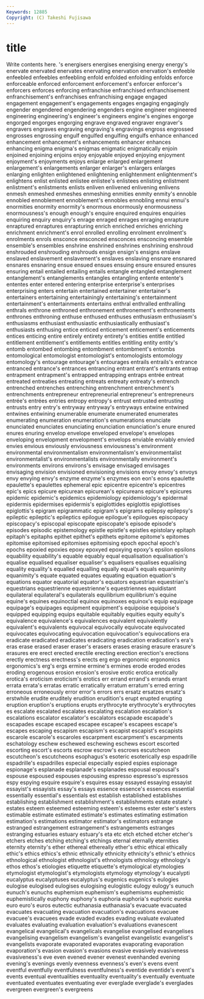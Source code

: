 ```yaml
---
Keywords: 12885 
Copyright: (C) Takeshi Fujisawa
---
```


# title

Write contents here.
's energisers energises energising energy energy's enervate enervated enervates
enervating enervation enervation's enfeeble enfeebled enfeebles enfeebling enfold enfolded enfolding
enfolds enforce enforceable enforced enforcement enforcement's enforcer enforcer's enforcers enforces
enforcing enfranchise enfranchised enfranchisement enfranchisement's enfranchises enfranchising engage engaged engagement
engagement's engagements engages engaging engagingly engender engendered engendering engenders engine
engineer engineered engineering engineering's engineer's engineers engine's engines engorge engorged
engorges engorging engrave engraved engraver engraver's engravers engraves engraving engraving's
engravings engross engrossed engrosses engrossing engulf engulfed engulfing engulfs enhance
enhanced enhancement enhancement's enhancements enhancer enhances enhancing enigma enigma's enigmas
enigmatic enigmatically enjoin enjoined enjoining enjoins enjoy enjoyable enjoyed enjoying
enjoyment enjoyment's enjoyments enjoys enlarge enlarged enlargement enlargement's enlargements enlarger
enlarger's enlargers enlarges enlarging enlighten enlightened enlightening enlightenment enlightenment's enlightens
enlist enlisted enlistee enlistee's enlistees enlisting enlistment enlistment's enlistments enlists
enliven enlivened enlivening enlivens enmesh enmeshed enmeshes enmeshing enmities enmity
enmity's ennoble ennobled ennoblement ennoblement's ennobles ennobling ennui ennui's enormities
enormity enormity's enormous enormously enormousness enormousness's enough enough's enquire enquired
enquires enquiries enquiring enquiry enquiry's enrage enraged enrages enraging enrapture
enraptured enraptures enrapturing enrich enriched enriches enriching enrichment enrichment's enrol
enrolled enrolling enrolment enrolment's enrolments enrols ensconce ensconced ensconces ensconcing
ensemble ensemble's ensembles enshrine enshrined enshrines enshrining enshroud enshrouded enshrouding
enshrouds ensign ensign's ensigns enslave enslaved enslavement enslavement's enslaves enslaving
ensnare ensnared ensnares ensnaring ensue ensued ensues ensuing ensure ensured
ensures ensuring entail entailed entailing entails entangle entangled entanglement entanglement's
entanglements entangles entangling entente entente's ententes enter entered entering enterprise
enterprise's enterprises enterprising enters entertain entertained entertainer entertainer's entertainers entertaining
entertainingly entertaining's entertainment entertainment's entertainments entertains enthral enthralled enthralling enthrals
enthrone enthroned enthronement enthronement's enthronements enthrones enthroning enthuse enthused enthuses
enthusiasm enthusiasm's enthusiasms enthusiast enthusiastic enthusiastically enthusiast's enthusiasts enthusing entice
enticed enticement enticement's enticements entices enticing entire entirely entirety entirety's
entities entitle entitled entitlement entitlement's entitlements entitles entitling entity entity's
entomb entombed entombing entombment entombment's entombs entomological entomologist entomologist's entomologists
entomology entomology's entourage entourage's entourages entrails entrails's entrance entranced entrance's
entrances entrancing entrant entrant's entrants entrap entrapment entrapment's entrapped entrapping
entraps entrée entreat entreated entreaties entreating entreats entreaty entreaty's entrench
entrenched entrenches entrenching entrenchment entrenchment's entrenchments entrepreneur entrepreneurial entrepreneur's entrepreneurs
entrée's entrées entries entropy entropy's entrust entrusted entrusting entrusts entry
entry's entryway entryway's entryways entwine entwined entwines entwining enumerable enumerate
enumerated enumerates enumerating enumeration enumeration's enumerations enunciate enunciated enunciates enunciating
enunciation enunciation's enure enured enures enuring envelop envelope enveloped envelope's
envelopes enveloping envelopment envelopment's envelops enviable enviably envied envies envious
enviously enviousness enviousness's environment environmental environmentalism environmentalism's environmentalist environmentalist's environmentalists
environmentally environment's environments environs environs's envisage envisaged envisages envisaging envision
envisioned envisioning envisions envoy envoy's envoys envy envying envy's enzyme
enzyme's enzymes eon eon's eons epaulette epaulette's epaulettes ephemeral epic
epicentre epicentre's epicentres epic's epics epicure epicurean epicurean's epicureans epicure's
epicures epidemic epidemic's epidemics epidemiology epidemiology's epidermal epidermis epidermises epidermis's
epiglottides epiglottis epiglottises epiglottis's epigram epigrammatic epigram's epigrams epilepsy epilepsy's
epileptic epileptic's epileptics epilogue epilogue's epilogues episcopacy episcopacy's episcopal episcopate
episcopate's episode episode's episodes episodic epistemology epistle epistle's epistles epistolary
epitaph epitaph's epitaphs epithet epithet's epithets epitome epitome's epitomes epitomise
epitomised epitomises epitomising epoch epochal epoch's epochs epoxied epoxies epoxy
epoxyed epoxying epoxy's epsilon epsilons equability equability's equable equably equal
equalisation equalisation's equalise equalised equaliser equaliser's equalisers equalises equalising equality
equality's equalled equalling equally equal's equals equanimity equanimity's equate equated
equates equating equation equation's equations equator equatorial equator's equators equestrian
equestrian's equestrians equestrienne equestrienne's equestriennes equidistant equilateral equilateral's equilaterals equilibrium
equilibrium's equine equine's equines equinoctial equinox equinoxes equinox's equip equipage
equipage's equipages equipment equipment's equipoise equipoise's equipped equipping equips equitable
equitably equities equity equity's equivalence equivalence's equivalences equivalent equivalently equivalent's
equivalents equivocal equivocally equivocate equivocated equivocates equivocating equivocation equivocation's equivocations
era eradicate eradicated eradicates eradicating eradication eradication's era's eras erase
erased eraser eraser's erasers erases erasing erasure erasure's erasures ere
erect erected erectile erecting erection erection's erections erectly erectness erectness's
erects erg ergo ergonomic ergonomics ergonomics's erg's ergs ermine ermine's
ermines erode eroded erodes eroding erogenous erosion erosion's erosive erotic
erotica erotically erotica's eroticism eroticism's erotics err errand errand's errands
errant errata errata's erratas erratic erratically erratum erratum's erred erring
erroneous erroneously error error's errors errs ersatz ersatzes ersatz's erstwhile
erudite eruditely erudition erudition's erupt erupted erupting eruption eruption's eruptions
erupts erythrocyte erythrocyte's erythrocytes es escalate escalated escalates escalating escalation
escalation's escalations escalator escalator's escalators escapade escapade's escapades escape escaped
escapee escapee's escapees escape's escapes escaping escapism escapism's escapist escapist's
escapists escarole escarole's escaroles escarpment escarpment's escarpments eschatology eschew eschewed
eschewing eschews escort escorted escorting escort's escorts escrow escrow's escrows
escutcheon escutcheon's escutcheons esophagus's esoteric esoterically esp espadrille espadrille's espadrilles
especial especially espied espies espionage espionage's esplanade esplanade's esplanades espousal
espousal's espouse espoused espouses espousing espresso espresso's espressos espy espying
esquire esquire's esquires essay essayed essaying essayist essayist's essayists essay's
essays essence essence's essences essential essentially essential's essentials est establish
established establishes establishing establishment establishment's establishments estate estate's estates esteem
esteemed esteeming esteem's esteems ester ester's esters estimable estimate estimated
estimate's estimates estimating estimation estimation's estimations estimator estimator's estimators estrange
estranged estrangement estrangement's estrangements estranges estranging estuaries estuary estuary's eta
etc etch etched etcher etcher's etchers etches etching etching's etchings
eternal eternally eternities eternity eternity's ether ethereal ethereally ether's ethic
ethical ethically ethic's ethics ethics's ethnic ethnically ethnicity ethnicity's ethnic's
ethnics ethnological ethnologist ethnologist's ethnologists ethnology ethnology's ethos ethos's etiologies
etiquette etiquette's etymological etymologies etymologist etymologist's etymologists etymology etymology's eucalypti
eucalyptus eucalyptuses eucalyptus's eugenics eugenics's eulogies eulogise eulogised eulogises eulogising
eulogistic eulogy eulogy's eunuch eunuch's eunuchs euphemism euphemism's euphemisms euphemistic
euphemistically euphony euphony's euphoria euphoria's euphoric eureka euro euro's euros
eutectic euthanasia euthanasia's evacuate evacuated evacuates evacuating evacuation evacuation's evacuations
evacuee evacuee's evacuees evade evaded evades evading evaluate evaluated evaluates
evaluating evaluation evaluation's evaluations evanescent evangelical evangelical's evangelicals evangelise evangelised
evangelises evangelising evangelism evangelism's evangelist evangelistic evangelist's evangelists evaporate evaporated
evaporates evaporating evaporation evaporation's evasion evasion's evasions evasive evasively evasiveness
evasiveness's eve even evened evener evenest evenhanded evening evening's evenings
evenly evenness evenness's even's evens event eventful eventfully eventfulness eventfulness's
eventide eventide's event's events eventual eventualities eventuality eventuality's eventually eventuate
eventuated eventuates eventuating ever everglade everglade's everglades evergreen evergreen's evergreens
